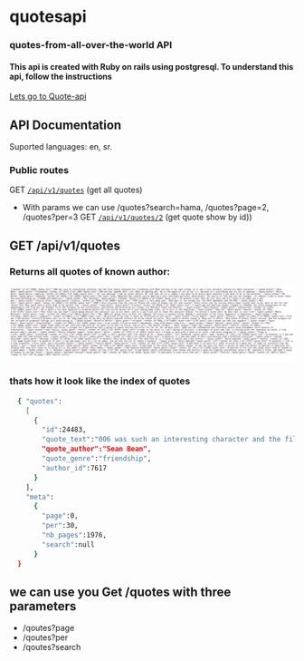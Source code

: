 # quotesapi
### quotes-from-all-over-the-world API
#### This api is created with Ruby on rails using postgresql. To understand this api, follow the instructions

[Lets go to Quote-api](https://quotes-from-all-over-the-world.herokuapp.com/api/v1/quotes)

## API Documentation

Suported languages: en, sr.

### Public routes

GET [`/api/v1/quotes`](https://quotes-from-all-over-the-world.herokuapp.com/api/v1/quotes) (get all quotes)
  * With params we can use /quotes?search=hama, /quotes?page=2, /quotes?per=3
GET [`/api/v1/quotes/2`](https://quotes-from-all-over-the-world.herokuapp.com/api/v1/quotes/2) (get quote show by id))
<!--
#### GET /api/v1/quotes/random (get random quote)
* By default it shows one quote. With params we can use /quotes/random?nb=2 for limiting quotes
 -->


## GET /api/v1/quotes

### Returns all quotes of known author:


![A test image](quote-api.png)

### thats how it look like the index of quotes

```sh
  { "quotes":
    [
      {
        "id":24483,
        "quote_text":"006 was such an interesting character and the film really explored his friendship with Bond and how it all went wrong, so it was a very personal journey for both characters.",
        "quote_author":"Sean Bean",
        "quote_genre":"friendship",
        "author_id":7617
      }
    ],
    "meta":
      {
        "page":0,
        "per":30,
        "nb_pages":1976,
        "search":null
      }
  }
```
## we can use you Get /quotes with three parameters
* /qoutes?page
* /qoutes?per
* /qoutes?search
